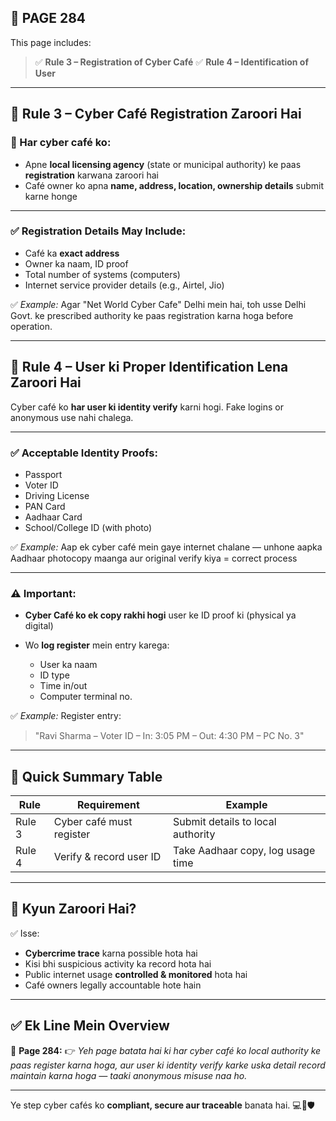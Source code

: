 ## 📄 **PAGE 284**

This page includes:

> ✅ **Rule 3 – Registration of Cyber Café**
> ✅ **Rule 4 – Identification of User**

---

## 🔹 **Rule 3 – Cyber Café Registration Zaroori Hai**

### 📌 Har cyber café ko:

* Apne **local licensing agency** (state or municipal authority) ke paas **registration** karwana zaroori hai
* Café owner ko apna **name, address, location, ownership details** submit karne honge

---

### ✅ Registration Details May Include:

* Café ka **exact address**
* Owner ka naam, ID proof
* Total number of systems (computers)
* Internet service provider details (e.g., Airtel, Jio)

✅ *Example:*
Agar "Net World Cyber Cafe" Delhi mein hai, toh usse Delhi Govt. ke prescribed authority ke paas registration karna hoga before operation.

---

## 🔸 Rule 4 – User ki Proper Identification Lena Zaroori Hai

Cyber café ko **har user ki identity verify** karni hogi. Fake logins or anonymous use nahi chalega.

---

### ✅ Acceptable Identity Proofs:

* Passport
* Voter ID
* Driving License
* PAN Card
* Aadhaar Card
* School/College ID (with photo)

✅ *Example:*
Aap ek cyber café mein gaye internet chalane — unhone aapka Aadhaar photocopy maanga aur original verify kiya = correct process

---

### ⚠️ Important:

* **Cyber Café ko ek copy rakhi hogi** user ke ID proof ki (physical ya digital)
* Wo **log register** mein entry karega:

  * User ka naam
  * ID type
  * Time in/out
  * Computer terminal no.

✅ *Example:*
Register entry:

> "Ravi Sharma – Voter ID – In: 3:05 PM – Out: 4:30 PM – PC No. 3"

---

## 🧩 **Quick Summary Table**

| Rule   | Requirement              | Example                           |
| ------ | ------------------------ | --------------------------------- |
| Rule 3 | Cyber café must register | Submit details to local authority |
| Rule 4 | Verify & record user ID  | Take Aadhaar copy, log usage time |

---

## 🔹 **Kyun Zaroori Hai?**

✅ Isse:

* **Cybercrime trace** karna possible hota hai
* Kisi bhi suspicious activity ka record hota hai
* Public internet usage **controlled & monitored** hota hai
* Café owners legally accountable hote hain

---

## ✅ **Ek Line Mein Overview**

📌 **Page 284:**
👉 *Yeh page batata hai ki har cyber café ko local authority ke paas register karna hoga, aur user ki identity verify karke uska detail record maintain karna hoga — taaki anonymous misuse naa ho.*

---

Ye step cyber cafés ko **compliant, secure aur traceable** banata hai. 💻🧾🛡️
